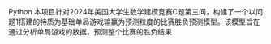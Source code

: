 Python
本项目针对2024年美国大学生数学建模竞赛C题第三问，构建了一个以问题1搭建的特质为基础单局游戏输赢为预测粒度的比赛胜负预测模型。该模型旨在通过分析单局游戏的数据，预测整个比赛的胜负结果
